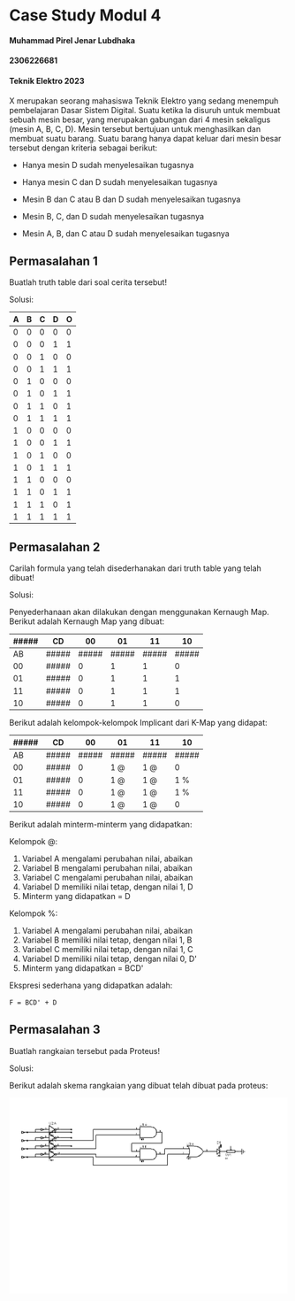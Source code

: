 # Case Study Modul 4
#### Muhammad Pirel Jenar Lubdhaka
#### 2306226681
#### Teknik Elektro 2023



X merupakan seorang mahasiswa Teknik Elektro yang sedang menempuh pembelajaran Dasar Sistem Digital. Suatu ketika Ia disuruh untuk membuat sebuah mesin besar, yang merupakan gabungan dari 4 mesin sekaligus (mesin A, B, C, D). Mesin tersebut bertujuan untuk menghasilkan dan membuat suatu barang. Suatu barang hanya dapat keluar dari mesin besar tersebut dengan kriteria sebagai berikut:

- Hanya mesin D sudah menyelesaikan tugasnya

- Hanya mesin C dan D sudah menyelesaikan tugasnya

- Mesin B dan C atau B dan D sudah menyelesaikan tugasnya

- Mesin B, C, dan D sudah menyelesaikan tugasnya

- Mesin A, B, dan C atau D sudah menyelesaikan tugasnya



## Permasalahan 1
Buatlah truth table dari soal cerita tersebut!

Solusi:



| A | B | C | D | O |
|---|---|---|---|---|
| 0 | 0 | 0 | 0 | 0 |
| 0 | 0 | 0 | 1 | 1 |
| 0 | 0 | 1 | 0 | 0 |
| 0 | 0 | 1 | 1 | 1 |
| 0 | 1 | 0 | 0 | 0 |
| 0 | 1 | 0 | 1 | 1 |
| 0 | 1 | 1 | 0 | 1 |
| 0 | 1 | 1 | 1 | 1 |
| 1 | 0 | 0 | 0 | 0 |
| 1 | 0 | 0 | 1 | 1 |
| 1 | 0 | 1 | 0 | 0 |
| 1 | 0 | 1 | 1 | 1 |
| 1 | 1 | 0 | 0 | 0 |
| 1 | 1 | 0 | 1 | 1 |
| 1 | 1 | 1 | 0 | 1 |
| 1 | 1 | 1 | 1 | 1 |



## Permasalahan 2
Carilah formula yang telah disederhanakan dari truth table yang telah dibuat!

Solusi:

Penyederhanaan akan dilakukan dengan menggunakan Kernaugh Map. Berikut adalah Kernaugh Map yang dibuat:


| ##### | CD    | 00    | 01    | 11    | 10    |
|-------|-------|-------|-------|-------|-------|
| AB    | ##### | ##### | ##### | ##### | ##### |
| 00    | ##### | 0     | 1     | 1     | 0     |
| 01    | ##### | 0     | 1     | 1     | 1     |
| 11    | ##### | 0     | 1     | 1     | 1     |
| 10    | ##### | 0     | 1     | 1     | 0     |

Berikut adalah kelompok-kelompok Implicant dari K-Map yang didapat:


| ##### | CD    | 00    | 01    | 11    | 10    |
|-------|-------|-------|-------|-------|-------|
| AB    | ##### | ##### | ##### | ##### | ##### |
| 00    | ##### | 0     | 1 @   | 1 @   | 0     |
| 01    | ##### | 0     | 1 @   | 1 @   | 1 %   |
| 11    | ##### | 0     | 1 @   | 1 @   | 1 %   |
| 10    | ##### | 0     | 1 @   | 1 @   | 0     |

Berikut adalah minterm-minterm yang didapatkan:

Kelompok @:

1. Variabel A mengalami perubahan nilai, abaikan
2. Variabel B mengalami perubahan nilai, abaikan
3. Variabel C mengalami perubahan nilai, abaikan
4. Variabel D memiliki nilai tetap, dengan nilai 1, D
5. Minterm yang didapatkan = D

Kelompok %:

1. Variabel A mengalami perubahan nilai, abaikan
2. Variabel B memiliki nilai tetap, dengan nilai 1, B
3. Variabel C memiliki nilai tetap, dengan nilai 1, C
4. Variabel D memiliki nilai tetap, dengan nilai 0, D'
5. Minterm yang didapatkan = BCD'

Ekspresi sederhana yang didapatkan adalah:

```
F = BCD' + D
```



## Permasalahan 3
Buatlah rangkaian tersebut pada Proteus!

Solusi:

Berikut adalah skema rangkaian yang dibuat telah dibuat pada proteus:

![Proteus_1](https://github.com/pirel624/Dasar_Sistem_Digital/blob/c5dd29d8ddbab07e503c81dc293d787dd701eb04/Case%20Study%204_Elementary%20Digital%20System.BMP)


